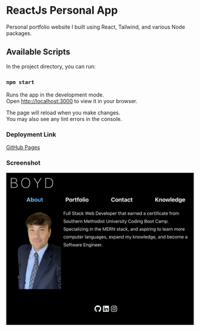 # ReactJs Personal App
Personal portfolio website I built using React, Tailwind, and various Node packages.

## Available Scripts

In the project directory, you can run:

### `npm start`

Runs the app in the development mode.\
Open [http://localhost:3000](http://localhost:3000) to view it in your browser.

The page will reload when you make changes.\
You may also see any lint errors in the console.

### Deployment Link

[GitHub Pages](https://coleyrockin.github.io/react-portfolio/)

### Screenshot
![img](./src/assets/images/PortfolioIMG.png)



